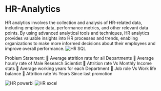 # HR-Analytics

HR analytics involves the collection and analysis of HR-related data, including employee data, performance metrics, and other relevant data points. By using advanced analytical tools and techniques, HR analytics provides valuable insights into HR processes and trends, enabling organizations to make more informed decisions about their employees and improve overall performance.
![HR SQL](https://github.com/shanukumar007/HR-Analytics/assets/144050399/a78977b3-87e9-4a49-bdf2-e7376ff08e6c)

Problem Statement:
	Average attrition rate for all Departments
	Average hourly rate of Male Research Scientist 
	Attrition rate Vs Monthly Income stats 
	Average working years for each Department
	Job role Vs Work life balance
	Attrition rate Vs Years Since last promotion

![HR powerbi](https://github.com/shanukumar007/HR-Analytics/assets/144050399/591edf39-e4e8-4a04-8acd-dc30a83f88b5)
![HR excel](https://github.com/shanukumar007/HR-Analytics/assets/144050399/f3646191-4d1b-4ee8-acea-c20d4cdeebbc)
